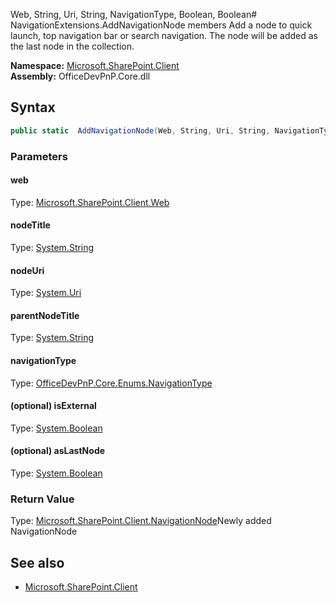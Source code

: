 Web, String, Uri, String, NavigationType, Boolean, Boolean# NavigationExtensions.AddNavigationNode members
Add a node to quick launch, top navigation bar or search navigation. The node will be added as the last node in the
            collection.  

**Namespace:** [Microsoft.SharePoint.Client](Microsoft.SharePoint.Client.md)  
**Assembly:** OfficeDevPnP.Core.dll  
## Syntax
```C#
public static  AddNavigationNode(Web, String, Uri, String, NavigationType, Boolean, Boolean)
```
### Parameters
#### web
Type: [Microsoft.SharePoint.Client.Web](Microsoft.SharePoint.Client.Web.md) 
#### 
#### nodeTitle
Type: [System.String](System.String.md) 
#### 
#### nodeUri
Type: [System.Uri](System.Uri.md) 
#### 
#### parentNodeTitle
Type: [System.String](System.String.md) 
#### 
#### navigationType
Type: [OfficeDevPnP.Core.Enums.NavigationType](OfficeDevPnP.Core.Enums.NavigationType.md) 
#### 
#### (optional) isExternal
Type: [System.Boolean](System.Boolean.md) 
#### 
#### (optional) asLastNode
Type: [System.Boolean](System.Boolean.md) 
#### 
### Return Value
Type: [Microsoft.SharePoint.Client.NavigationNode](Microsoft.SharePoint.Client.NavigationNode.md)Newly added NavigationNode
## See also
- [Microsoft.SharePoint.Client](Microsoft.SharePoint.Client.md)
